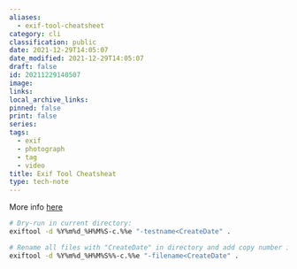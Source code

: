 ```yaml
---
aliases:
  - exif-tool-cheatsheet
category: cli
classification: public
date: 2021-12-29T14:05:07
date_modified: 2021-12-29T14:05:07
draft: false
id: 20211229140507
image: 
links: 
local_archive_links: 
pinned: false
print: false
series: 
tags:
  - exif
  - photograph
  - tag
  - video
title: Exif Tool Cheatsheat
type: tech-note
---
```


More info [here](https://exiftool.org/filename.html)

```sh
# Dry-run in current directory:
exiftool -d %Y%m%d_%H%M%S-c.%%e "-testname<CreateDate" .

# Rename all files with "CreateDate" in directory and add copy number if required:
exiftool -d %Y%m%d_%H%M%S%%-c.%%e "-filename<CreateDate" .
```